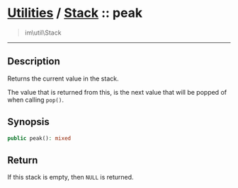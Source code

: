 # [Utilities](util.md) / [Stack](util-Stack.md) :: peak
 > im\util\Stack
____

## Description
Returns the current value in the stack.

The value that is returned from this, is the next value
that will be popped of when calling `pop()`.

## Synopsis
```php
public peak(): mixed
```

## Return
If this stack is empty, then `NULL` is returned.
